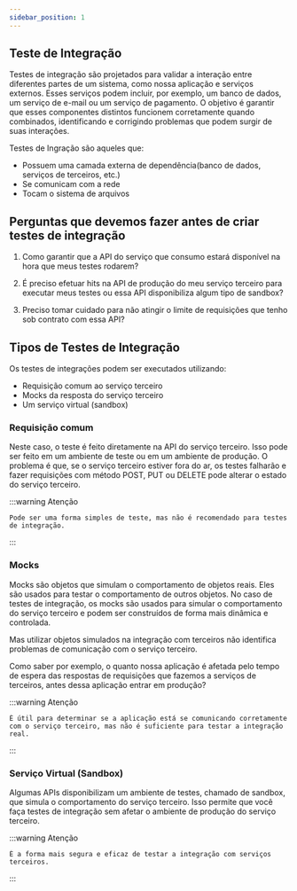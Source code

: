 ```yaml
---
sidebar_position: 1
---
```


## Teste de Integração

Testes de integração são projetados para validar a interação entre diferentes partes de um sistema, como nossa aplicação e serviços externos. Esses serviços podem incluir, por exemplo, um banco de dados, um serviço de e-mail ou um serviço de pagamento. O objetivo é garantir que esses componentes distintos funcionem corretamente quando combinados, identificando e corrigindo problemas que podem surgir de suas interações.

Testes de Ingração são aqueles que:

- Possuem uma camada externa de dependência(banco de dados, serviços de terceiros, etc.)
- Se comunicam com a rede
- Tocam o sistema de arquivos

## Perguntas que devemos fazer antes de criar testes de integração

1. Como garantir que a API do serviço que consumo estará disponível na hora que meus testes rodarem?

2. É preciso efetuar hits na API de produção do meu serviço terceiro para executar meus testes ou essa API disponibiliza algum tipo de sandbox?

3. Preciso tomar cuidado para não atingir o limite de requisições que tenho sob contrato com essa API?

## Tipos de Testes de Integração

Os testes de integrações podem ser executados utilizando:

- Requisição comum ao serviço terceiro
- Mocks da resposta do serviço terceiro
- Um serviço virtual (sandbox)

### Requisição comum 

Neste caso, o teste é feito diretamente na API do serviço terceiro. Isso pode ser feito em um ambiente de teste ou em um ambiente de produção. O problema é que, se o serviço terceiro estiver fora do ar, os testes falharão e fazer requisições com método POST, PUT ou DELETE pode alterar o estado do serviço terceiro.

:::warning Atenção

    Pode ser uma forma simples de teste, mas não é recomendado para testes de integração.

:::

### Mocks

Mocks são objetos que simulam o comportamento de objetos reais. Eles são usados para testar o comportamento de outros objetos. No caso de testes de integração, os mocks são usados para simular o comportamento do serviço terceiro e podem ser construídos de forma mais dinâmica e controlada.

Mas utilizar objetos simulados na integração com terceiros não identifica problemas de comunicação com o serviço terceiro.

Como saber por exemplo, o quanto nossa aplicação é afetada pelo tempo de espera das respostas de requisições que fazemos a serviços de terceiros, antes dessa aplicação entrar em produção?

:::warning Atenção

    É útil para determinar se a aplicação está se comunicando corretamente com o serviço terceiro, mas não é suficiente para testar a integração real.

:::



### Serviço Virtual (Sandbox)

Algumas APIs disponibilizam um ambiente de testes, chamado de sandbox, que simula o comportamento do serviço terceiro. Isso permite que você faça testes de integração sem afetar o ambiente de produção do serviço terceiro.

:::warning Atenção

    É a forma mais segura e eficaz de testar a integração com serviços terceiros.

:::
